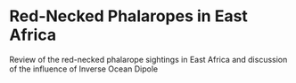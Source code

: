 # Red-Necked Phalaropes in East Africa
 Review of the red-necked phalarope sightings in East Africa and discussion of the influence of Inverse Ocean Dipole
